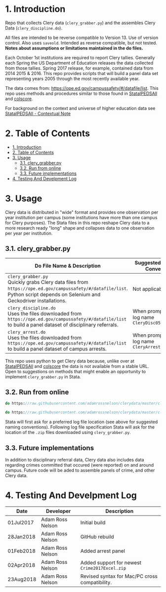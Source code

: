 # 1. Introduction
Repo that collects Clery data (`clery_grabber.py`) and the assembles Clery Data (`clery_discipline.do`).

All files are intended to be reverse compatible to Version 13. Use of version control. Also uses `saveold`. Intended as reverse compatible, but not tested. **Notes about assumptions or limitations maintained in the do files.**

Each October 1st institutions are required to report Clery tallies. Generally each Spring the US Department of Education releases the data collected from those tallies. Spring 2017 release, for example, contained data from 2014 2015 & 2016. This repo provides scripts that will build a panel data set representing years 2005 through the most recently available year.

The data comes from: https://ope.ed.gov/campussafety/#/datafile/list. This repo uses methods and procedures similar to those found in [StataIPEDSAll](https://github.com/adamrossnelson/StataIPEDSAll) and [colscore](https://github.com/adamrossnelson/colscore).

For background on the context and universe of higher education data see [StataIPEDSAll - Contextual Note](https://github.com/adamrossnelson/StataIPEDSAll/blob/master/README.md#3-contextual-note)


# 2. Table of Contents

<!-- TOC -->

- [1. Introduction](#1-introduction)
- [2. Table of Contents](#2-table-of-contents)
- [3. Usage](#3-usage)
    - [3.1. clery_grabber.py](#31-clerygrabberpy)
    - [3.2. Run from online](#32-run-from-online)
    - [3.3. Future implementations](#33-future-implementations)
- [4. Testing And Develpment Log](#4-testing-and-develpment-log)

<!-- /TOC -->

# 3. Usage

 Clery data is distributed in "wide" format and provides one observation per year institution per campus (some institutions have more than one campus for Clery purposes). The Stata files in this repo reshape Clery data to a more research ready "long" shape and collapses data to one observation per year per institution.

## 3.1. clery_grabber.py

Do File Name & Description | Suggested Nameing Convention
---------------------------|-----------------------------
`clery_grabber.py` <br> Quickly grabs Clery data files from `https://ope.ed.gov/campussafety/#/datafile/list`. Python script depends on Selenium and Geckodriver installations. | Not applicable
`clery_discipline.do` <br> Uses the files downloaded from `https://ope.ed.gov/campussafety/#/datafile/list` to build a panel dataset of disciplinary referrals. | When prompted for log name <br> `CleryDisc05to17.log`
`clery_arrest.do` <br> Uses the files downloaded from `https://ope.ed.gov/campussafety/#/datafile/list` to build a panel dataset of campus arrests. | When prompted for log name <br> `CleryArrest05to17.log`


This repo uses python to get Clery data because, unlike over at  [StataIPEDSAll](https://github.com/adamrossnelson/StataIPEDSAll) and [colscore](https://github.com/adamrossnelson/colscore) the data is not available from a stable URL. Open to suggestions on methods that might enable an opportunity to implement `clery_grabber.py` in Stata.

## 3.2. Run from online

```Stata
do https://raw.githubusercontent.com/adamrossnelson/clerydata/master/clery_discipline.do
```
```Stata
do https://raw.githubusercontent.com/adamrossnelson/clerydata/master/clery_arrest.do
```

Stata will first ask for a preferred log file location (see above for suggested naming conventions). Following log file specification Stata will ask for the location of the `.zip` files downloaded using `clery_grabber.py`.

## 3.3. Future implementations

In addition to disciplinary referral data, Clery data also includes data regarding crimes committed that occured (were reported) on and around campus. Future code will be aded to assemble panels of crime, and other Clery data.

# 4. Testing And Develpment Log

Date      | Developer             | Description
----------|-----------------------|----------------------
01Jul2017 | Adam Ross Nelson      | Initial build
28Jan2018 | Adam Ross Nelson      | GitHub rebuild
01Feb2018 | Adam Ross Nelson      | Added arrest panel
02Apr2018 | Adam Ross Nelson      | Added support for newest `Crime2017Excel.zip`
23Aug2018 | Adam Ross Nelson      | Revised syntax for Mac/PC cross compatibility.

